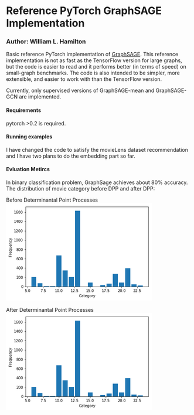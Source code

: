 # Reference PyTorch GraphSAGE Implementation
### Author: William L. Hamilton


Basic reference PyTorch implementation of [GraphSAGE](https://github.com/williamleif/GraphSAGE).
This reference implementation is not as fast as the TensorFlow version for large graphs, but the code is easier to read and it performs better (in terms of speed) on small-graph benchmarks.
The code is also intended to be simpler, more extensible, and easier to work with than the TensorFlow version.

Currently, only supervised versions of GraphSAGE-mean and GraphSAGE-GCN are implemented. 

#### Requirements

pytorch >0.2 is required.

#### Running examples

I have changed the code to satisfy the movieLens dataset recommendation and I have two plans to do the embedding part so far.

#### Evluation Metircs
In binary classification problem, GraphSage achieves about 80% accuracy.
The distribution of movie category before DPP and after DPP:

Before Determinantal Point Processes
![BeforeDpp](BeforeDpp.png)

After Determinantal Point Processes
![AfterDpp](AfterDpp.png)
